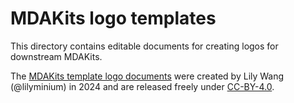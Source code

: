 # MDAKits logo templates

This directory contains editable documents for creating logos for downstream MDAKits.

The [MDAKits template logo documents](templates/MDAKits/)
were created by Lily Wang (@lilyminium) in 2024
and are released freely under [CC-BY-4.0](LICENSE).